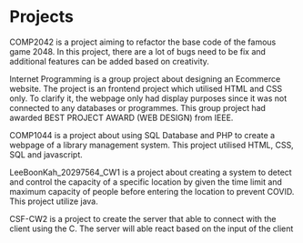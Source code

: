 # Projects
COMP2042 is a project aiming to refactor the base code of the famous game 2048. In this project, there are a lot of bugs need to be fix and additional features can be added based on creativity.

Internet Programming is a group project about designing an Ecommerce website. The project is an frontend project which utilised HTML and CSS only. To clarify it, the webpage only had display purposes since it was not connected to any databases or programmes. This group project had awarded BEST PROJECT AWARD (WEB DESIGN) from IEEE.

COMP1044 is a project about using SQL Database and PHP to create a webpage of a library management system. This project utilised HTML, CSS, SQL and javascript.

LeeBoonKah_20297564_CW1 is a project about creating a system to detect and control the capacity of a specific location by given the time limit and maximum capacity of people before entering the location to prevent COVID. This project utilize java.

CSF-CW2 is a project to create the server that able to connect with the client using the C. The server will able react based on the input of the client
